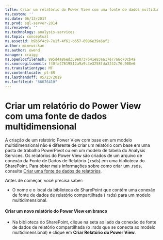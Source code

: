 ```yaml
---
title: Criar um relatório do Power View com uma fonte de dados multidimensionais | Microsoft Docs
ms.custom: ''
ms.date: 06/13/2017
ms.prod: sql-server-2014
ms.reviewer: ''
ms.technology: analysis-services
ms.topic: conceptual
ms.assetid: b9b6f4c9-7e1f-4f61-b657-8986e39a6af2
author: minewiskan
ms.author: owend
manager: craigg
ms.openlocfilehash: 895d4a86ed359e0737641e83ea17e77a6c70cb4a
ms.sourcegitcommit: f40fa47619512a9a9c3e3258fda3242c76c008e6
ms.translationtype: MT
ms.contentlocale: pt-BR
ms.lasthandoff: 05/23/2019
ms.locfileid: "66076410"
---
```

# <a name="create-a-power-view-report-with-a-multidimensional-data-source"></a>Criar um relatório do Power View com uma fonte de dados multidimensional
  A criação de um relatório Power View com base em um modelo multidimensional não é diferente de criar um relatório com base em uma pasta de trabalho PowerPivot ou em um modelo de tabela do Analysis Services. Os relatórios do Power View são criados de um arquivo de conexão da Fonte de Dados de Relatório (.rsds) em uma biblioteca do SharePoint. Para obter mais informações sobre como criar um .rsds, consulte [Criar uma fonte de dados de relatórios](create-a-report-data-source.md).  
  
 Antes de começar, você precisa saber:  
  
-   O nome e o local da biblioteca do SharePoint que contém uma conexão de fonte de dados de relatório compartilhada (.rsds) para um modelo multidimensional.  
  
#### <a name="create-a-new-blank-power-view-report"></a>Criar um novo relatório do Power View em branco  
  
-   Na biblioteca do SharePoint, clique na seta ao lado da conexão de fonte de dados de relatório compartilhada (o .rsds que se conecta ao modelo multidimensional) e clique em **Criar Relatório do Power View**.  
  
  
